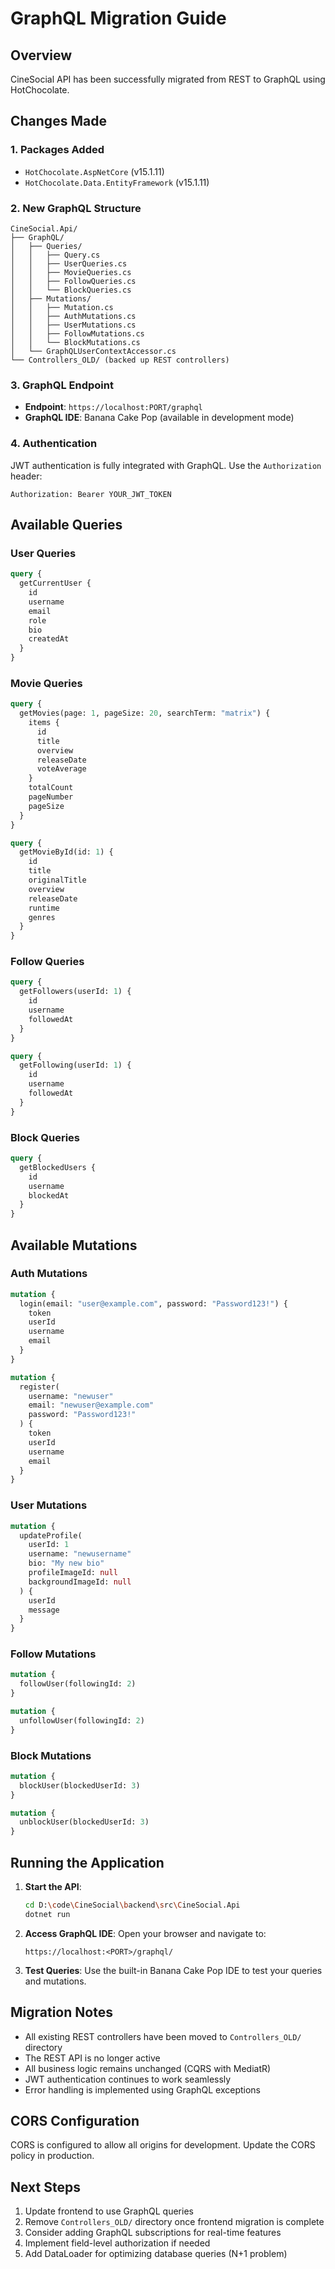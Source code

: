 # GraphQL Migration Guide

## Overview
CineSocial API has been successfully migrated from REST to GraphQL using HotChocolate.

## Changes Made

### 1. Packages Added
- `HotChocolate.AspNetCore` (v15.1.11)
- `HotChocolate.Data.EntityFramework` (v15.1.11)

### 2. New GraphQL Structure

```
CineSocial.Api/
├── GraphQL/
│   ├── Queries/
│   │   ├── Query.cs
│   │   ├── UserQueries.cs
│   │   ├── MovieQueries.cs
│   │   ├── FollowQueries.cs
│   │   └── BlockQueries.cs
│   ├── Mutations/
│   │   ├── Mutation.cs
│   │   ├── AuthMutations.cs
│   │   ├── UserMutations.cs
│   │   ├── FollowMutations.cs
│   │   └── BlockMutations.cs
│   └── GraphQLUserContextAccessor.cs
└── Controllers_OLD/ (backed up REST controllers)
```

### 3. GraphQL Endpoint
- **Endpoint**: `https://localhost:PORT/graphql`
- **GraphQL IDE**: Banana Cake Pop (available in development mode)

### 4. Authentication
JWT authentication is fully integrated with GraphQL. Use the `Authorization` header:
```
Authorization: Bearer YOUR_JWT_TOKEN
```

## Available Queries

### User Queries
```graphql
query {
  getCurrentUser {
    id
    username
    email
    role
    bio
    createdAt
  }
}
```

### Movie Queries
```graphql
query {
  getMovies(page: 1, pageSize: 20, searchTerm: "matrix") {
    items {
      id
      title
      overview
      releaseDate
      voteAverage
    }
    totalCount
    pageNumber
    pageSize
  }
}

query {
  getMovieById(id: 1) {
    id
    title
    originalTitle
    overview
    releaseDate
    runtime
    genres
  }
}
```

### Follow Queries
```graphql
query {
  getFollowers(userId: 1) {
    id
    username
    followedAt
  }
}

query {
  getFollowing(userId: 1) {
    id
    username
    followedAt
  }
}
```

### Block Queries
```graphql
query {
  getBlockedUsers {
    id
    username
    blockedAt
  }
}
```

## Available Mutations

### Auth Mutations
```graphql
mutation {
  login(email: "user@example.com", password: "Password123!") {
    token
    userId
    username
    email
  }
}

mutation {
  register(
    username: "newuser"
    email: "newuser@example.com"
    password: "Password123!"
  ) {
    token
    userId
    username
    email
  }
}
```

### User Mutations
```graphql
mutation {
  updateProfile(
    userId: 1
    username: "newusername"
    bio: "My new bio"
    profileImageId: null
    backgroundImageId: null
  ) {
    userId
    message
  }
}
```

### Follow Mutations
```graphql
mutation {
  followUser(followingId: 2)
}

mutation {
  unfollowUser(followingId: 2)
}
```

### Block Mutations
```graphql
mutation {
  blockUser(blockedUserId: 3)
}

mutation {
  unblockUser(blockedUserId: 3)
}
```

## Running the Application

1. **Start the API**:
   ```bash
   cd D:\code\CineSocial\backend\src\CineSocial.Api
   dotnet run
   ```

2. **Access GraphQL IDE**:
   Open your browser and navigate to:
   ```
   https://localhost:<PORT>/graphql/
   ```

3. **Test Queries**:
   Use the built-in Banana Cake Pop IDE to test your queries and mutations.

## Migration Notes

- All existing REST controllers have been moved to `Controllers_OLD/` directory
- The REST API is no longer active
- All business logic remains unchanged (CQRS with MediatR)
- JWT authentication continues to work seamlessly
- Error handling is implemented using GraphQL exceptions

## CORS Configuration
CORS is configured to allow all origins for development. Update the CORS policy in production.

## Next Steps

1. Update frontend to use GraphQL queries
2. Remove `Controllers_OLD/` directory once frontend migration is complete
3. Consider adding GraphQL subscriptions for real-time features
4. Implement field-level authorization if needed
5. Add DataLoader for optimizing database queries (N+1 problem)
